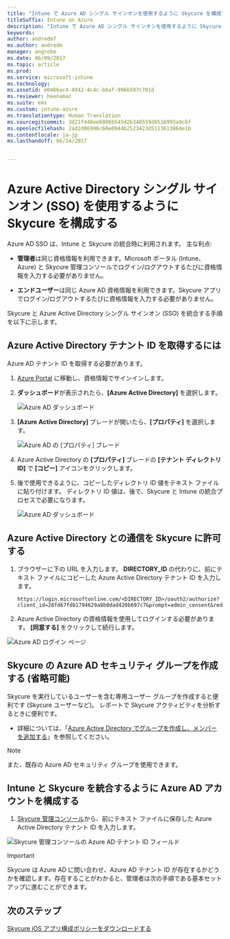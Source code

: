 ```yaml
---
title: "Intune で Azure AD シングル サインオンを使用するように Skycure を構成する"
titleSuffix: Intune on Azure
description: "Intune で Azure AD シングル サインオンを使用するように Skycure を構成する"
keywords: 
author: andredm7
ms.author: andredm
manager: angrobe
ms.date: 06/09/2017
ms.topic: article
ms.prod: 
ms.service: microsoft-intune
ms.technology: 
ms.assetid: e0466ac4-4942-4c4c-b8af-996b597c701d
ms.reviewer: heenamac
ms.suite: ems
ms.custom: intune-azure
ms.translationtype: Human Translation
ms.sourcegitcommit: 3d21f440ee6806b545d2b346559d6516993a9cbf
ms.openlocfilehash: 2ad2d06996c60e0944b2523423d5113613064e1b
ms.contentlocale: ja-jp
ms.lasthandoff: 06/14/2017


---
```


# <a name="configure-skycure-to-use-azure-active-directory-single-sign-on-sso"></a>Azure Active Directory シングル サインオン (SSO) を使用するように Skycure を構成する

Azure AD SSO は、Intune と Skycure の統合時に利用されます。 主な利点:

-   **管理者**は同じ資格情報を利用できます。Microsoft ポータル (Intune、Azure) と Skycure 管理コンソールでログイン/ログアウトするたびに資格情報を入力する必要がありません。

-   **エンドユーザー**は同じ Azure AD 資格情報を利用できます。Skycure アプリでログイン/ログアウトするたびに資格情報を入力する必要がありません。

Skycure と Azure Active Directory シングル サインオン (SSO) を統合する手順を以下に示します。

## <a name="to-retrieve-the-azure-active-directory-tenant-id"></a>Azure Active Directory テナント ID を取得するには

Azure AD テナント ID を取得する必要があります。

1.  [Azure Portal](https://portal.azure.com/) に移動し、資格情報でサインインします。

2.  **ダッシュボード**が表示されたら、**[Azure Active Directory]** を選択します。

    ![Azure AD ダッシュボード](./media/skycure-sso-1.png)

3.  **[Azure Active Directory]** ブレードが開いたら、**[プロパティ]** を選択します。

    ![Azure AD の [プロパティ] ブレード](./media/skycure-sso-2.png)

4.  Azure Active Directory の **[プロパティ]** ブレードの **[テナント ディレクトリ ID]** で **[コピー]** アイコンをクリックします。

5. 後で使用できるように、コピーしたディレクトリ ID 値をテキスト ファイルに貼り付けます。 ディレクトリ ID 値は、後で、Skycure と Intune の統合プロセスで必要になります。

    ![Azure AD ダッシュボード](./media/skycure-sso-3.png)

## <a name="allow-skycure-to-communicate-with-azure-active-directory"></a>Azure Active Directory との通信を Skycure に許可する

1.  ブラウザーに下の URL を入力します。 **DIRECTORY_ID** の代わりに、前にテキスト ファイルにコピーした Azure Active Directory テナント ID を入力します。

        https://login.microsoftonline.com/<DIRECTORY_ID>/oauth2/authorize?client_id=28fd67fdb1794629a8b0dad420b697c7&prompt=admin_consent&redirect_uri=https%3A%2F%2Fmc.skycure.com%2Fapi%2Fexternal%2Fmdm%2Faad_app_consent%2Fmanagement_callback&response_type=code

2.  Azure Active Directory の資格情報を使用してログインする必要があります。 **[同意する]** をクリックして続行します。

![Azure AD ログイン ページ](./media/skycure-sso-4.png)

## <a name="create-an-azure-ad-security-group-for-skycure-optional"></a>Skycure の Azure AD セキュリティ グループを作成する (省略可能)

Skycure を実行しているユーザーを含む専用ユーザー グループを作成すると便利です (Skycure ユーザーなど)。 レポートで Skycure アクティビティを分析するときに便利です。

-   詳細については、「[Azure Active Directory でグループを作成し、メンバーを追加する](https://docs.microsoft.com/azure/active-directory/active-directory-groups-create-azure-portal)」を参照してください。

> [!NOTE] 
> また、既存の Azure AD セキュリティ グループを使用できます。

## <a name="configure-the-azure-ad-account-to-integrate-intune-with-skycure"></a>Intune と Skycure を統合するように Azure AD アカウントを構成する

1.  [Skycure 管理コンソール](https://aad.skycure.com/)から、前にテキスト ファイルに保存した Azure Active Directory テナント ID を入力します。

![Skycure 管理コンソールの Azure AD テナント ID フィールド](./media/skycure-sso-5.png)

> [!IMPORTANT] 
> Skycure は Azure AD に問い合わせ、Azure AD テナント ID が存在するかどうかを確認します。存在することがわかると、管理者は次の手順である基本セットアップに進むことができます。

## <a name="next-steps"></a>次のステップ

[Skycure iOS アプリ構成ポリシーをダウンロードする](skycure-ios-app-configuration-policy-download.md)

